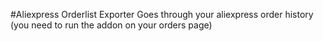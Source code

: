 #Aliexpress Orderlist Exporter
Goes through your aliexpress order history (you need to run the addon on your orders page)